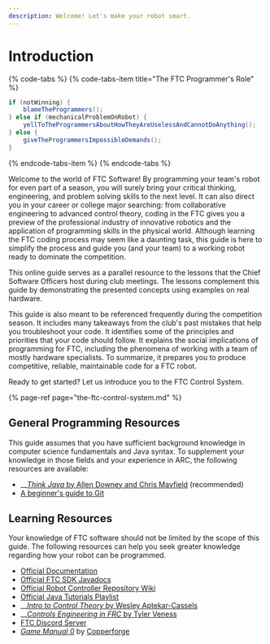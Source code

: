 ```yaml
---
description: Welcome! Let's make your robot smart.
---
```


# Introduction

{% code-tabs %}
{% code-tabs-item title="The FTC Programmer\'s Role" %}
```java
if (notWinning) {
    blameTheProgrammers();
} else if (mechanicalProblemOnRobot) {
    yellToTheProgrammersAboutHowTheyAreUselessAndCannotDoAnything();
} else {
    giveTheProgrammersImpossibleDemands();
}
```
{% endcode-tabs-item %}
{% endcode-tabs %}

Welcome to the world of FTC Software! By programming your team's robot for even part of a season, you will surely bring your critical thinking, engineering, and problem solving skills to the next level. It can also direct you in your career or college major searching: from collaborative engineering to advanced control theory, coding in the FTC gives you a preview of the professional industry of innovative robotics and the application of programming skills in the physical world. Although learning the FTC coding process may seem like a daunting task, this guide is here to simplify the process and guide you \(and your team\) to a working robot ready to dominate the competition.

This online guide serves as a parallel resource to the lessons that the Chief Software Officers host during club meetings. The lessons complement this guide by demonstrating the presented concepts using examples on real hardware.

This guide is also meant to be referenced frequently during the competition season. It includes many takeaways from the club's past mistakes that help you troubleshoot your code. It identifies some of the principles and priorities that your code should follow. It explains the social implications of programming for FTC, including the phenomena of working with a team of mostly hardware specialists. To summarize, it prepares you to produce competitive, reliable, maintainable code for a FTC robot.

Ready to get started? Let us introduce you to the FTC Control System.

{% page-ref page="the-ftc-control-system.md" %}

## General Programming Resources

This guide assumes that you have sufficient background knowledge in computer science fundamentals and Java syntax. To supplement your knowledge in those fields and your experience in ARC, the following resources are available:

* \_\_[_Think Java_ by Allen Downey and Chris Mayfield](https://books.trinket.io/thinkjava/index.html) \(recommended\)
* [A beginner's guide to Git](https://medium.com/free-code-camp/a-beginners-guide-to-git-how-to-create-your-first-github-project-c3ff53f56861)

## Learning Resources

Your knowledge of FTC software should not be limited by the scope of this guide. The following resources can help you seek greater knowledge regarding how your robot can be programmed.

* [Official Documentation](https://www.firstinspires.org/resource-library/ftc/technology-information-and-resources)
* [Official FTC SDK Javadocs](http://ftctechnh.github.io/ftc_app/doc/javadoc/index.html)
* [Official Robot Controller Repository Wiki](https://github.com/FIRST-Tech-Challenge/SkyStone/wiki)
* [Official Java Tutorials Playlist](https://www.youtube.com/playlist?list=PLEuGrYl8iBm7wW9gyxpLDhBJAOWDZid1P)
* \_\_[_Intro to Control Theory_ by Wesley Aptekar-Cassels](https://blog.wesleyac.com/posts/intro-to-control-part-zero-whats-this)
* \_\_[_Controls Engineering in FRC_ by Tyler Veness](https://file.tavsys.net/control/state-space-guide.pdf)
* [FTC Discord Server](https://discord.gg/first-tech-challenge)
* [_Game Manual 0_](http://gm0.copr.cc/) by [Copperforge](http://copperforge.cc)

